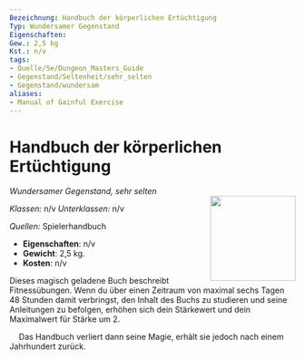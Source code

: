 ```yaml
---
Bezeichnung: Handbuch der körperlichen Ertüchtigung
Typ: Wundersamer Gegenstand
Eigenschaften: 
Gew.: 2,5 kg
Kst.: n/v
tags:
- Quelle/5e/Dungeon_Masters_Guide
- Gegenstand/Seltenheit/sehr_selten
- Gegenstand/wundersam
aliases:
- Manual of Gainful Exercise
---
```

# Handbuch der körperlichen Ertüchtigung
*Wundersamer Gegenstand, sehr selten*  
<img src="Symbolik/Gegenstände.webp" align="right" width="150">

_Klassen:_ n/v
_Unterklassen:_ n/v

_Quellen:_ Spielerhandbuch

- **Eigenschaften**: n/v
- **Gewicht**: 2,5 kg.
- **Kosten**: n/v

Dieses magisch geladene Buch beschreibt Fitnessübungen. Wenn du über einen Zeitraum von maximal sechs Tagen 48 Stunden damit verbringst, den Inhalt des Buchs zu studieren und seine Anleitungen zu befolgen, erhöhen sich dein Stärkewert und dein Maximalwert für Stärke um 2. 

$\quad$Das Handbuch verliert dann seine Magie, erhält sie jedoch nach einem Jahrhundert zurück.